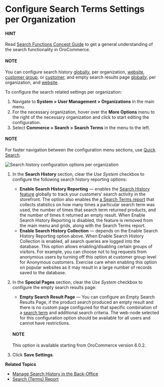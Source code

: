 <a id="organization-commerce-configuration-search-history"></a>

<a id="configuration-guide-commerce-configuration-search-empty-page-results-org"></a>

# Configure Search Terms Settings per Organization

#### HINT
Read [Search Functions Concept Guide](../../../../../../../concept-guides/catalog-promotions/search/index.md#user-guide-getting-started-search) to get a general understanding of the search functionality in OroCommerce.

#### NOTE
You can configure search history [globally](../../../../../configuration/commerce/search/search-terms.md#configuration-guide-commerce-configuration-search-history), per organization, [website](../../../../../websites/web-configuration/commerce/search/website-search-terms.md#configuration-website-commerce-search-history), [customer group](../../../../../../customers/customer-groups/customer-group-configuration/commerce/search/customer-group-search-terms-settings.md#user-guide-customer-groups-configuration-settings-search), or [customer](../../../../../../customers/customers/customer-configuration/commerce/search/customer-search-settings.md#user-guide-customers-search-settings), and empty search results page [globally](../../../../../configuration/commerce/search/search-terms.md#configuration-guide-commerce-configuration-search-empty-search-results-global), per organization, and [website](../../../../../websites/web-configuration/commerce/search/website-search-terms.md#configuration-guide-commerce-configuration-search-empty-page-results-website).

To configure the search related settings per organization:

1. Navigate to **System > User Management > Organizations** in the main menu.
2. For the necessary organization, hover over the <i class="fa fa-ellipsis-h fa-lg" aria-hidden="true"></i> **More Options** menu to the right of the necessary organization and click <i class="fas fa-cog" aria-hidden="true"></i> to start editing the configuration.
3. Select **Commerce > Search > Search Terms** in the menu to the left.

#### NOTE
For faster navigation between the configuration menu sections, use [Quick Search](../../../../../configuration/quick-search.md#user-guide-system-configuration-quick-search).

![Search history configuration options per organization](user/img/system/user_management/org_configuration/search/org-search-terms.png)
1. In the **Search History** section, clear the *Use System* checkbox to configure the following search history reporting options:
   * **Enable Search History Reporting** — enables the [Search History feature](../../../../../../marketing/search/index.md#user-guide-search-search-history) globally to track your customers’ search activity in the storefront. The option also enables the [a Search Terms report](../../../../../../reports-segments/reports/search-report.md#user-guide-search-terms-report) that collects statistics on how many times a particular search term was used, the number of times that search term returned products, and the number of times it returned an empty result. When Enable Search History Reporting is disabled, the feature is removed from the main menu and grids, along with the Search Terms report.
   * **Enable Search History Collection** — depends on the Enable Search History Reporting option above. When Enable Search History Collection is enabled, all search queries are logged into the database. This option allows enabling/disabling certain groups of visitors. For example, you can choose not to log requests from anonymous users by turning off this option at customer group level for Anonymous customers. Exercise care when enabling this option on popular websites as it may result in a large number of records saved to the database.
2. In the **Special Pages** section, clear the *Use System* checkbox to configure the empty search results page:
   * **Empty Search Result Page** — You can configure an Empty Search Results Page, if the product search produced an empty result and there is no custom page configured for that specific combination of a [search term](../../../../../../marketing/search/index.md#user-guide-search-search-terms) and additional search criteria. The web-node selected for this configuration option should be available for all users and cannot have restrictions.

   #### NOTE
   This option is available starting from OroCommerce version 6.0.2.
3. Click **Save Settings**.

**Related Topics**

* [Manage Search History in the Back-Office](../../../../../../marketing/search/index.md#user-guide-search-search-history)
* [Search (Terms) Report](../../../../../../reports-segments/reports/search-report.md#user-guide-search-terms-report)

<!-- fa-bars = fa-navicon -->
<!-- Ic Tiles is used as Set As Default in saved views, and as tiles in display layout options -->
<!-- IcPencil refers to Rename in Commerce and Inline Editing in CRM -->
<!-- Check mark in the square. -->
<!-- SortDesc is also used as drop-down arrow -->
<!-- A -->
<!-- B -->
<!-- C -->
<!-- D -->
<!-- E -->
<!-- F -->
<!-- G -->
<!-- H -->
<!-- I -->
<!-- L -->
<!-- M -->
<!-- P -->
<!-- R -->
<!-- S -->
<!-- T -->
<!-- U -->
<!-- Z -->

